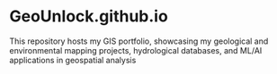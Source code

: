 # GeoUnlock.github.io
This repository hosts my GIS portfolio, showcasing my geological and environmental mapping projects, hydrological databases, and ML/AI applications in geospatial analysis
